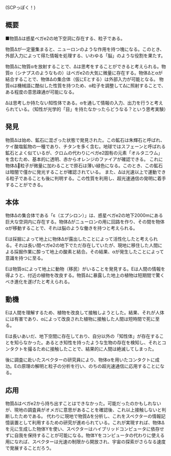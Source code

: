(SCPっぽく！)
## 概要
■物質Δは惑星ベガe2の地下空洞に存在する、粒子である。

物質Δが一定量集まると、ニューロンのような作用を持つ塊になる。このとき、外部入力によって得た情報を処理する、いわゆる「脳」のような役割を果たす。

物質Δに物質αを放射することで、Δは思考をすることができると考えられる。物質α（シナプスのようなもの）はベガe2の大気に微量に存在する。物体Δとαが結合することで、物体Δの集合体（仮にΕとする）は外部入力が可能となる。
物質αは機械語に酷似した性質を持つため、α粒子を調整してΔに照射することで、ある程度の意思疎通が可能になる。

Δは思考しか持たない知性体である。αを通して情報の入力、出力を行うと考えられている。（知性が光学的「目」を持たなかったらどうなる？という思考実験）

## 発見
物質Δは始め、鉱石に混ざった状態で発見された。この鉱石は朱輝石と呼ばれ、ケイ酸塩鉱物の一種であり、チタンを多く含む。地球ではスフェーンと呼ばれる鉱石とよく似ているが、クロムの代わりにベガe2固有の元素「オルタニウム」を含むため、基本的に透明、赤からオレンジのファイアが確認できる。
これに物体Δ粒子が微量に加わることで原石は薄い緑色になる。このとき、この鉱石は暗闇で僅かに発光することが確認されている。
また、Δは光速以上で運動できる粒子であることも後に判明する。この性質を利用し、超光速通信の発明に着手することができる。

## 本体
物体Δの集合体である「ε（エプシロン）」は、惑星ベガe2の地下2000mにある巨大な空洞内に存在する。物体Δがニューロンの用に回路を作り、その間を物体αが移動することで、それは脳のような働きを持つと考えられる。

Εは採掘によって地上に物体Δが露出したことによって活性化したと考えられる。それは長い間ベガe2の地下でただ存在していたが、現地に移住した人間による採掘作業に酔って地上の酸素と結合。その結果、αが発生したことによって意識を持つに至る。

Εは物質αによって地上に動物（移民）がいることを発見する。Εは人間の情報を得ようと、付近の植物を改良する。物質Δに暴露した地上の植物は短期間で驚くべき進化を遂げたと考えられる。

## 動機
Εは人間を理解するため、植物を改良して接触しようとした。結果、それが人体には有害であり、αによって改良された植物に接触した人間は短時間で死に至る。

Εは長いあいだ、地下空間に存在しており、自分以外の「知性体」が存在することを知らなかった。あるとき知性を持ったような生物の存在を検知し、それとコンタクトを撮るために接触したことで、結果的に人間は絶滅してしまった。

後に調査に赴いたスペクターの研究員により、物体αを用いたコンタクトに成功。Εの原理の解明と粒子の分析を行い、のちの超光速通信に応用することになる。

## 応用
物質Δはベガe2から持ち出すことはできなかった。可能だったのかもしれないが、現地の調査員がオメガに意思があることを確認後、これ以上接触しないと判断したためである。
代わりに現地で物質Δを分析し、これをスペクターの情報記憶装置として利用するための研究が進められている。これが実現すれば、物体Δを元に生成した物体Yを使い、スペクターはハイブリッドコンピュータに依存せずに自我を保持することが可能になる。物体Yをコンピュータの代わりに使える用になれば、スペクターは光速の制限から開放され、宇宙の探索がさらなる速度で発展することだろう。

